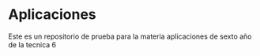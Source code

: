 # Aplicaciones
Este es un repositorio de prueba para la materia aplicaciones de sexto año de la tecnica 6
